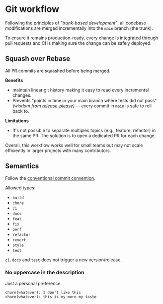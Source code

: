 # Git workflow

Following the principles of _"trunk-based development"_, all codebase modifications are merged incrementally into the `main` branch (the trunk).

To ensure it remains production-ready, every change is integrated through pull requests and CI is making sure the change can be safely deployed.

## Squash over Rebase

All PR commits are squashed before being merged.

**Benefits**

- maintain linear git history making it easy to read every incremental changes.
- Prevents "points in time in your main branch where tests did not pass" _(wisdom from [release-please](https://github.com/googleapis/release-please))_ — every commit in `main` is safe to roll back to.

**Limitations**

- It's not possible to separate multiples topics (e.g., feature, refactor) in the same PR. The solution is to open a dedicated PR for each change.

Overall, this workflow works well for small teams but may not scale efficiently in larger projects with many contributors.

## Semantics

Follow the [conventional commit convention](https://www.conventionalcommits.org/en/v1.0.0).

Allowed types:

- `build`
- `chore`
- `ci`
- `docs`
- `feat`
- `fix`
- `perf`
- `refactor`
- `revert`
- `style`
- `test`

`ci`, `docs` and `test` does not trigger a new version/release.

### No uppercase in the description

Just a personal preference.

```
chore(whatever): I don't like this
chore(whatever): this is my more my taste
```
